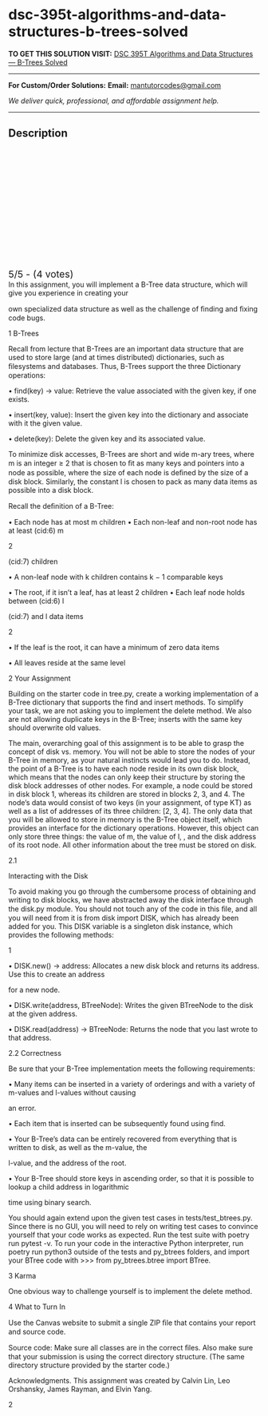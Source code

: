 # dsc-395t-algorithms-and-data-structures-b-trees-solved
**TO GET THIS SOLUTION VISIT:** [DSC 395T Algorithms and Data Structures — B-Trees Solved](https://mantutor.com/product/dsc-395t-algorithms-and-data-structures-spring-2022-b-trees-solved/)


---

**For Custom/Order Solutions:** **Email:** mantutorcodes@gmail.com  

*We deliver quick, professional, and affordable assignment help.*

---

<h2>Description</h2>



<div class="kk-star-ratings kksr-auto kksr-align-center kksr-valign-top" data-payload="{&quot;align&quot;:&quot;center&quot;,&quot;id&quot;:&quot;93840&quot;,&quot;slug&quot;:&quot;default&quot;,&quot;valign&quot;:&quot;top&quot;,&quot;ignore&quot;:&quot;&quot;,&quot;reference&quot;:&quot;auto&quot;,&quot;class&quot;:&quot;&quot;,&quot;count&quot;:&quot;4&quot;,&quot;legendonly&quot;:&quot;&quot;,&quot;readonly&quot;:&quot;&quot;,&quot;score&quot;:&quot;5&quot;,&quot;starsonly&quot;:&quot;&quot;,&quot;best&quot;:&quot;5&quot;,&quot;gap&quot;:&quot;4&quot;,&quot;greet&quot;:&quot;Rate this product&quot;,&quot;legend&quot;:&quot;5\/5 - (4 votes)&quot;,&quot;size&quot;:&quot;24&quot;,&quot;title&quot;:&quot;DSC 395T Algorithms and Data Structures — B-Trees Solved&quot;,&quot;width&quot;:&quot;138&quot;,&quot;_legend&quot;:&quot;{score}\/{best} - ({count} {votes})&quot;,&quot;font_factor&quot;:&quot;1.25&quot;}">

<div class="kksr-stars">

<div class="kksr-stars-inactive">
            <div class="kksr-star" data-star="1" style="padding-right: 4px">


<div class="kksr-icon" style="width: 24px; height: 24px;"></div>
        </div>
            <div class="kksr-star" data-star="2" style="padding-right: 4px">


<div class="kksr-icon" style="width: 24px; height: 24px;"></div>
        </div>
            <div class="kksr-star" data-star="3" style="padding-right: 4px">


<div class="kksr-icon" style="width: 24px; height: 24px;"></div>
        </div>
            <div class="kksr-star" data-star="4" style="padding-right: 4px">


<div class="kksr-icon" style="width: 24px; height: 24px;"></div>
        </div>
            <div class="kksr-star" data-star="5" style="padding-right: 4px">


<div class="kksr-icon" style="width: 24px; height: 24px;"></div>
        </div>
    </div>

<div class="kksr-stars-active" style="width: 138px;">
            <div class="kksr-star" style="padding-right: 4px">


<div class="kksr-icon" style="width: 24px; height: 24px;"></div>
        </div>
            <div class="kksr-star" style="padding-right: 4px">


<div class="kksr-icon" style="width: 24px; height: 24px;"></div>
        </div>
            <div class="kksr-star" style="padding-right: 4px">


<div class="kksr-icon" style="width: 24px; height: 24px;"></div>
        </div>
            <div class="kksr-star" style="padding-right: 4px">


<div class="kksr-icon" style="width: 24px; height: 24px;"></div>
        </div>
            <div class="kksr-star" style="padding-right: 4px">


<div class="kksr-icon" style="width: 24px; height: 24px;"></div>
        </div>
    </div>
</div>


<div class="kksr-legend" style="font-size: 19.2px;">
            5/5 - (4 votes)    </div>
    </div>
In this assignment, you will implement a B-Tree data structure, which will give you experience in creating your

own specialized data structure as well as the challenge of ﬁnding and ﬁxing code bugs.

1 B-Trees

Recall from lecture that B-Trees are an important data structure that are used to store large (and at times distributed) dictionaries, such as ﬁlesystems and databases. Thus, B-Trees support the three Dictionary operations:

• find(key) -&gt; value: Retrieve the value associated with the given key, if one exists.

• insert(key, value): Insert the given key into the dictionary and associate with it the given value.

• delete(key): Delete the given key and its associated value.

To minimize disk accesses, B-Trees are short and wide m-ary trees, where m is an integer ≥ 2 that is chosen to ﬁt as many keys and pointers into a node as possible, where the size of each node is deﬁned by the size of a disk block. Similarly, the constant l is chosen to pack as many data items as possible into a disk block.

Recall the deﬁnition of a B-Tree:

• Each node has at most m children • Each non-leaf and non-root node has at least (cid:6) m

2

(cid:7) children

• A non-leaf node with k children contains k − 1 comparable keys

• The root, if it isn’t a leaf, has at least 2 children • Each leaf node holds between (cid:6) l

(cid:7) and l data items

2

• If the leaf is the root, it can have a minimum of zero data items

• All leaves reside at the same level

2 Your Assignment

Building on the starter code in tree.py, create a working implementation of a B-Tree dictionary that supports the find and insert methods. To simplify your task, we are not asking you to implement the delete method. We also are not allowing duplicate keys in the B-Tree; inserts with the same key should overwrite old values.

The main, overarching goal of this assignment is to be able to grasp the concept of disk vs. memory. You will not be able to store the nodes of your B-Tree in memory, as your natural instincts would lead you to do. Instead, the point of a B-Tree is to have each node reside in its own disk block, which means that the nodes can only keep their structure by storing the disk block addresses of other nodes. For example, a node could be stored in disk block 1, whereas its children are stored in blocks 2, 3, and 4. The node’s data would consist of two keys (in your assignment, of type KT) as well as a list of addresses of its three children: [2, 3, 4]. The only data that you will be allowed to store in memory is the B-Tree object itself, which provides an interface for the dictionary operations. However, this object can only store three things: the value of m, the value of l, , and the disk address of its root node. All other information about the tree must be stored on disk.

2.1

Interacting with the Disk

To avoid making you go through the cumbersome process of obtaining and writing to disk blocks, we have abstracted away the disk interface through the disk.py module. You should not touch any of the code in this ﬁle, and all you will need from it is from disk import DISK, which has already been added for you. This DISK variable is a singleton disk instance, which provides the following methods:

1

• DISK.new() -&gt; address: Allocates a new disk block and returns its address. Use this to create an address

for a new node.

• DISK.write(address, BTreeNode): Writes the given BTreeNode to the disk at the given address.

• DISK.read(address) -&gt; BTreeNode: Returns the node that you last wrote to that address.

2.2 Correctness

Be sure that your B-Tree implementation meets the following requirements:

• Many items can be inserted in a variety of orderings and with a variety of m-values and l-values without causing

an error.

• Each item that is inserted can be subsequently found using find.

• Your B-Tree’s data can be entirely recovered from everything that is written to disk, as well as the m-value, the

l-value, and the address of the root.

• Your B-Tree should store keys in ascending order, so that it is possible to lookup a child address in logarithmic

time using binary search.

You should again extend upon the given test cases in tests/test_btrees.py. Since there is no GUI, you will need to rely on writing test cases to convince yourself that your code works as expected. Run the test suite with poetry run pytest -v. To run your code in the interactive Python interpreter, run poetry run python3 outside of the tests and py_btrees folders, and import your BTree code with &gt;&gt;&gt; from py_btrees.btree import BTree.

3 Karma

One obvious way to challenge yourself is to implement the delete method.

4 What to Turn In

Use the Canvas website to submit a single ZIP ﬁle that contains your report and source code.

Source code: Make sure all classes are in the correct ﬁles. Also make sure that your submission is using the correct directory structure. (The same directory structure provided by the starter code.)

Acknowledgments. This assignment was created by Calvin Lin, Leo Orshansky, James Rayman, and Elvin Yang.

2

